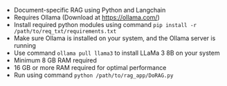 - Document-specific RAG using Python and Langchain
- Requires Ollama (Download at https://ollama.com/)
- Install required python modules using command `pip install -r /path/to/req_txt/requirements.txt`
- Make sure Ollama is installed on your system, and the Ollama server is running
- Use command `ollama pull llama3` to install LLaMa 3 8B on your system
- Minimum 8 GB RAM required
- 16 GB or more RAM required for optimal performance
- Run using command `python /path/to/rag_app/DoRAG.py`
